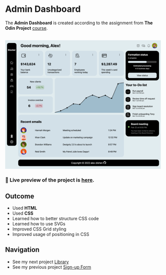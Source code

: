 # Admin Dashboard
The **Admin Dashboard** is created according to the assignment from **The Odin Project** [course](https://www.theodinproject.com/paths/full-stack-javascript/courses/intermediate-html-and-css).
<br>
<br>

![Preview](img/admin_dashboard.png)

### 🔗 **Live preview** of the project is [here](https://alex-dishen.github.io/admin-dashboard/).

## **Outcome**
* Used **HTML**
* Used **CSS**
* Learned how to better structure CSS code
* Learned how to use SVGs
* Improved CSS Grid styling
* Improved usage of positioning in CSS

## **Navigation**
* See my next project [Library](https://github.com/alex-dishen/library)
* See my previous project [Sign-up Form](https://github.com/alex-dishen/sign-up-form)